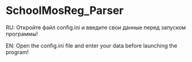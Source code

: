 # SchoolMosReg_Parser
RU:
Откройте файл config.ini и введите свои данные перед запуском программы!

EN:
Open the config.ini file and enter your data before launching the program!
